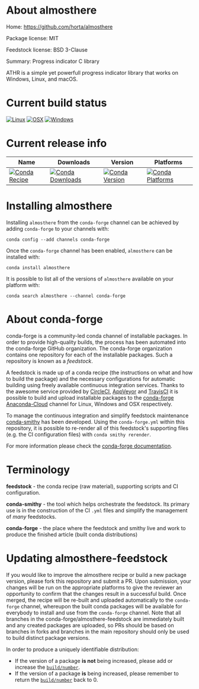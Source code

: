 About almosthere
================

Home: https://github.com/horta/almosthere

Package license: MIT

Feedstock license: BSD 3-Clause

Summary: Progress indicator C library

ATHR is a simple yet powerfull progress indicator library that works on
Windows, Linux, and macOS.


Current build status
====================

[![Linux](https://img.shields.io/circleci/project/github/conda-forge/almosthere-feedstock/master.svg?label=Linux)](https://circleci.com/gh/conda-forge/almosthere-feedstock)
[![OSX](https://img.shields.io/travis/conda-forge/almosthere-feedstock/master.svg?label=macOS)](https://travis-ci.org/conda-forge/almosthere-feedstock)
[![Windows](https://img.shields.io/appveyor/ci/conda-forge/almosthere-feedstock/master.svg?label=Windows)](https://ci.appveyor.com/project/conda-forge/almosthere-feedstock/branch/master)

Current release info
====================

| Name | Downloads | Version | Platforms |
| --- | --- | --- | --- |
| [![Conda Recipe](https://img.shields.io/badge/recipe-almosthere-green.svg)](https://anaconda.org/conda-forge/almosthere) | [![Conda Downloads](https://img.shields.io/conda/dn/conda-forge/almosthere.svg)](https://anaconda.org/conda-forge/almosthere) | [![Conda Version](https://img.shields.io/conda/vn/conda-forge/almosthere.svg)](https://anaconda.org/conda-forge/almosthere) | [![Conda Platforms](https://img.shields.io/conda/pn/conda-forge/almosthere.svg)](https://anaconda.org/conda-forge/almosthere) |

Installing almosthere
=====================

Installing `almosthere` from the `conda-forge` channel can be achieved by adding `conda-forge` to your channels with:

```
conda config --add channels conda-forge
```

Once the `conda-forge` channel has been enabled, `almosthere` can be installed with:

```
conda install almosthere
```

It is possible to list all of the versions of `almosthere` available on your platform with:

```
conda search almosthere --channel conda-forge
```


About conda-forge
=================

conda-forge is a community-led conda channel of installable packages.
In order to provide high-quality builds, the process has been automated into the
conda-forge GitHub organization. The conda-forge organization contains one repository
for each of the installable packages. Such a repository is known as a *feedstock*.

A feedstock is made up of a conda recipe (the instructions on what and how to build
the package) and the necessary configurations for automatic building using freely
available continuous integration services. Thanks to the awesome service provided by
[CircleCI](https://circleci.com/), [AppVeyor](https://www.appveyor.com/)
and [TravisCI](https://travis-ci.org/) it is possible to build and upload installable
packages to the [conda-forge](https://anaconda.org/conda-forge)
[Anaconda-Cloud](https://anaconda.org/) channel for Linux, Windows and OSX respectively.

To manage the continuous integration and simplify feedstock maintenance
[conda-smithy](https://github.com/conda-forge/conda-smithy) has been developed.
Using the ``conda-forge.yml`` within this repository, it is possible to re-render all of
this feedstock's supporting files (e.g. the CI configuration files) with ``conda smithy rerender``.

For more information please check the [conda-forge documentation](https://conda-forge.org/docs/).

Terminology
===========

**feedstock** - the conda recipe (raw material), supporting scripts and CI configuration.

**conda-smithy** - the tool which helps orchestrate the feedstock.
                   Its primary use is in the construction of the CI ``.yml`` files
                   and simplify the management of *many* feedstocks.

**conda-forge** - the place where the feedstock and smithy live and work to
                  produce the finished article (built conda distributions)


Updating almosthere-feedstock
=============================

If you would like to improve the almosthere recipe or build a new
package version, please fork this repository and submit a PR. Upon submission,
your changes will be run on the appropriate platforms to give the reviewer an
opportunity to confirm that the changes result in a successful build. Once
merged, the recipe will be re-built and uploaded automatically to the
`conda-forge` channel, whereupon the built conda packages will be available for
everybody to install and use from the `conda-forge` channel.
Note that all branches in the conda-forge/almosthere-feedstock are
immediately built and any created packages are uploaded, so PRs should be based
on branches in forks and branches in the main repository should only be used to
build distinct package versions.

In order to produce a uniquely identifiable distribution:
 * If the version of a package **is not** being increased, please add or increase
   the [``build/number``](https://conda.io/docs/user-guide/tasks/build-packages/define-metadata.html#build-number-and-string).
 * If the version of a package **is** being increased, please remember to return
   the [``build/number``](https://conda.io/docs/user-guide/tasks/build-packages/define-metadata.html#build-number-and-string)
   back to 0.
